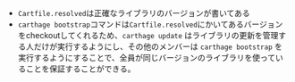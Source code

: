 - `Cartfile.resolved`は正確なライブラリのバージョンが書いてある
- `carthage bootstrap`コマンドは`Cartfile.resolved`にかいてあるバージョンをcheckoutしてくれるため、`carthage update` はライブラリの更新を管理する人だけが実行するようにし、その他のメンバーは `carthage bootstrap` を実行するようにすることで、全員が同じバージョンのライブラリを使っていることを保証することができる。
